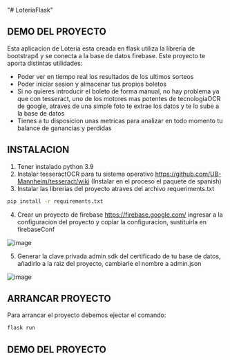 "# LoteriaFlask" 

## DEMO DEL PROYECTO
Esta aplicacion de Loteria esta creada en flask utiliza la libreria de bootstrap4 y se conecta a la base de datos firebase.
Este proyecto te aporta distintas utilidades:
- Poder ver en tiempo real los resultados de los ultimos sorteos
- Poder iniciar sesion y almacenar tus propios boletos
- Si no quieres introducir el boleto de forma manual, no hay problema ya que con tesseract, uno de los motores mas potentes de tecnologiaOCR de google, atraves de una simple foto te extrae los datos y te lo sube a la base de datos
- Tienes a tu disposicion unas metricas para analizar en todo momento tu balance de ganancias y perdidas

## INSTALACION

1. Tener instalado python 3.9
2. Instalar tesseractOCR para tu sistema operativo https://github.com/UB-Mannheim/tesseract/wiki (Instalar en el proceso el paquete de spanish)
3. Instalar las librerias del proyecto atraves del archivo requeriments.txt
```sh
pip install -r requirements.txt
```

4. Crear un proyecto de firebase https://firebase.google.com/ ingresar a la configuracion del proyecto y copiar la configuracion, sustituirla en firebaseConf

![image](https://user-images.githubusercontent.com/46556874/236474397-d3d4ca3e-e23c-4bae-912e-3c9e323a8b0a.png)


5. Generar la clave privada admin sdk del certificado de tu base de datos, añadirlo a la raiz del proyecto, cambiarle el nombre a admin.json

![image](https://user-images.githubusercontent.com/46556874/236477191-62dba4dc-1705-4904-9635-92e332f28fb5.png)


## ARRANCAR PROYECTO


Para arrancar el proyecto debemos ejectar el comando:
```sh
flask run
```

## DEMO DEL PROYECTO
